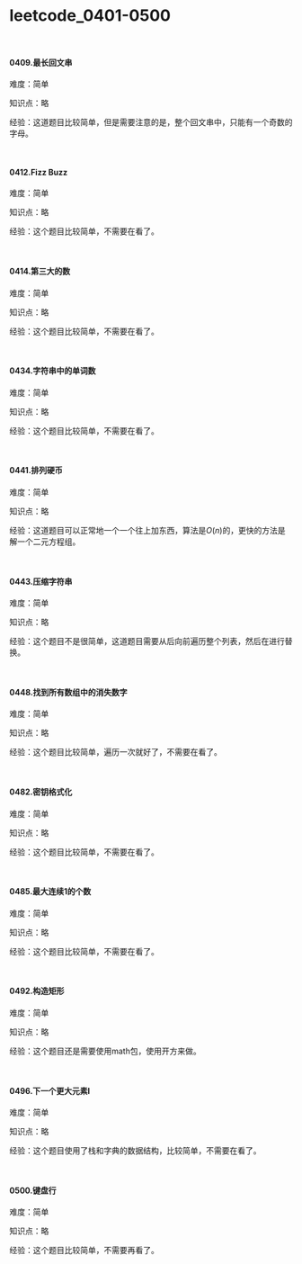 # leetcode_0401-0500

<br/>

#### 0409.最长回文串

难度：简单

知识点：略

经验：这道题目比较简单，但是需要注意的是，整个回文串中，只能有一个奇数的字母。

<br/>

#### 0412.Fizz Buzz

难度：简单

知识点：略

经验：这个题目比较简单，不需要在看了。

<br/>

#### 0414.第三大的数

难度：简单

知识点：略

经验：这个题目比较简单，不需要在看了。

<br/>

#### 0434.字符串中的单词数

难度：简单

知识点：略

经验：这个题目比较简单，不需要在看了。

<br/>

#### 0441.排列硬币

难度：简单

知识点：略

经验：这道题目可以正常地一个一个往上加东西，算法是$O(n)$的，更快的方法是解一个二元方程组。

<br/>

#### 0443.压缩字符串

难度：简单

知识点：略

经验：这个题目不是很简单，这道题目需要从后向前遍历整个列表，然后在进行替换。

<br/>

#### 0448.找到所有数组中的消失数字

难度：简单

知识点：略

经验：这个题目比较简单，遍历一次就好了，不需要在看了。

<br/>

#### 0482.密钥格式化

难度：简单

知识点：略

经验：这个题目比较简单，不需要在看了。

<br/>

#### 0485.最大连续1的个数

难度：简单

知识点：略

经验：这个题目比较简单，不需要在看了。

<br/>

#### 0492.构造矩形

难度：简单

知识点：略

经验：这个题目还是需要使用math包，使用开方来做。

<br/>

#### 0496.下一个更大元素Ⅰ

难度：简单

知识点：略

经验：这个题目使用了栈和字典的数据结构，比较简单，不需要在看了。

<br/>

#### 0500.键盘行

难度：简单

知识点：略

经验：这个题目比较简单，不需要再看了。










